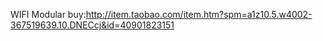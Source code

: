 

WIFI Modular buy:http://item.taobao.com/item.htm?spm=a1z10.5.w4002-367519639.10.DNECcj&id=40901823151